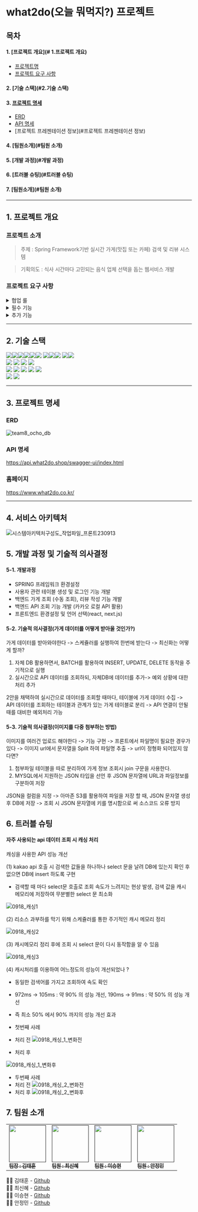 # what2do(오늘 뭐먹지?) 프로젝트 

## 목차
#### 1. [프로젝트 개요](# 1.프로젝트 개요)
* [프로젝트명](#프로젝트명)
* [프로젝트 요구 사항](#프로젝트-요구-사항)
#### 2. [기술 스택](#2.기술 스택)
#### 3. [프로젝트 명세](#프로젝트-명세)
* [ERD](#erd)
* [API 명세](#api-명세)
* [프로젝트 프레젠테이션 정보](#프로젝트 프레젠테이션 정보)
#### 4. [팀원소개](#팀원 소개)
#### 5. [개발 과정](#개발 과정)
#### 6. [트러블 슈팅](#트러블 슈팅)
#### 7. [팀원소개](#팀원 소개)

---

## 1. 프로젝트 개요
### 프로젝트 소개
> 주제 : Spring Framework기반 실시간 가게(맛집 또는 카페) 검색 및 리뷰 시스템

> 기획의도 : 식사 시간마다 고민되는 음식 업체 선택을 돕는 웹서비스 개발

### 프로젝트 요구 사항

<details>
<summary>협업 룰</summary>

#### 코드 컨벤션
* 소스코드 작성
  - API Mapping 경로 작성 시 단수형이 아니라 복수형
  - entity table 명은 단수로! DB 컬럼명은 스네이크 스타일
  - 커밋 메시지 형식 [기능 종류] 적용 내용

#### 깃허브를 통한 협업
* 브랜치명 규칙 : 기능 종류/이슈 번호/기능 설명 
* 소스 코드 push 전에 코드 자동 정렬, 사용하지않는 import 문 제거 
* 소스 코드 머지 전에 소스코드 리뷰를 생활화, 누구나 소스코드 변경 요청을 할 수 있음
* 소스코드 머지 후 불필요 브랜치 제거 
</details>

<details>
<summary>필수 기능</summary>

#### 필수 기능 1
* 다음 로컬 API 호출 
* 다음 맛집 또는 카페 정보를 실시간 조회 
* 키워드, 카테고리 검색 지원 

#### 필수 기능 2
* 리뷰 및 댓글 기능
* 카카오 지도 api 활용하여 지역 표시 
* 마이페이지 
* 회원 정보 관리 

</details>

<details>
<summary>추가 기능</summary>

#### 추가 기능 1
* 이미지 업로드 스케쥴링 
* 정해진 시간에 다수의 이미지를 s3에 업로드 

#### 추가 기능 2
* 사용자 관리 기능 (백오피스)
* 가게 이미지 관리 기능 (백오피스)

</details>

---

## 2. 기술 스택

<img src="https://img.shields.io/badge/java-007396?style=for-the-badge&logo=OpenJDK&logoColor=white"><img src="https://img.shields.io/badge/spring-6DB33F?style=for-the-badge&logo=spring&logoColor=white"><img src="https://img.shields.io/badge/Spring Boot-6DB33F?style=for-the-badge&logo=springboot&logoColor=white"><img src="https://img.shields.io/badge/Spring Security-6DB33F?style=for-the-badge&logo=springsecurity&logoColor=white"><img src="https://img.shields.io/badge/Spring Data JPA-6DB33F?style=for-the-badge&logo=&logoColor=white"><img src="https://img.shields.io/badge/gradle-02303A?style=for-the-badge&logo=gradle&logoColor=white">
<img src="https://img.shields.io/badge/mysql-4479A1?style=for-the-badge&logo=mysql&logoColor=white"><img src="https://img.shields.io/badge/JWT-000000?style=for-the-badge&logo=jsonwebtokens&logoColor=white"><img src="https://img.shields.io/badge/Redis-DC382D?style=for-the-badge&logo=redis&logoColor=white">
<img src="https://img.shields.io/badge/Query DSL-0769AD?style=for-the-badge&logo=&logoColor=white"><img src="https://img.shields.io/badge/Hibernate-59666C?style=for-the-badge&logo=hibernate&logoColor=white">
<br>
<img src="https://img.shields.io/badge/REACT-E34F26?style=for-the-badge&logo=React&logoColor=white">
<img src="https://img.shields.io/badge/TAILWINDCSS-06B6D4?style=for-the-badge&logo=tailwindcss&logoColor=white">
<img src="https://img.shields.io/badge/Typescript-3178C6?style=for-the-badge&logo=typescript&logoColor=white">
<img src="https://img.shields.io/badge/Axios-0054FF?style=for-the-badge&logo=axios&logoColor=white">
<br>
<img src="https://img.shields.io/badge/IntelliJ IDEA-000000?style=for-the-badge&logo=IntelliJ IDEA&logoColor=white">
<img src="https://img.shields.io/badge/github-181717?style=for-the-badge&logo=github&logoColor=white">
<img src="https://img.shields.io/badge/git-F05032?style=for-the-badge&logo=git&logoColor=white">
<img src="https://img.shields.io/badge/Docker-2496ED?style=for-the-badge&logo=docker&logoColor=white">
<img src="https://img.shields.io/badge/GithubAction-2088FF?style=for-the-badge&logo=githubactions&logoColor=black">
<br>
<img src="https://img.shields.io/badge/Slack-4A154B?style=for-the-badge&logo=Slack&logoColor=white">
<img src="https://img.shields.io/badge/Postman-FF6C37?style=for-the-badge&logo=postman&logoColor=white">

---

## 3. 프로젝트 명세

### ERD
![team8_ocho_db](https://github.com/ochoWhat2do/what2do/assets/42510512/88fc14e9-5931-46fd-87e6-4c7129a39d39)


### API 명세

https://api.what2do.shop/swagger-ui/index.html

### 홈페이지

https://www.what2do.co.kr/

---

## 4. 서비스 아키텍처

![시스템아키텍처구성도_작업파일_프론트230913](https://github.com/ochoWhat2do/what2do/assets/42510512/bcef6364-25c8-4186-abb1-bf68604491e1)

## 5. 개발 과정 및 기술적 의사결정

#### 5-1. 개발과정 

- SPRING 프레임워크 환경설정
- 사용자 관련 테이블 생성 및 로그인 기능 개발
- 백엔드 가게 조회 (수동 조회), 리뷰 작성 기능 개발
- 백엔드 API 조회 기능 개발 (카카오 로컬 API 활용)
- 프론트엔드 환경설정 및 언어 선택(react, next.js)



#### 5-2. 기술적 의사결정(가게 데이터를 어떻게 받아올 것인가?) 

가게 데이터를 받아와야한다 -> 스케쥴러를 실행하여 한번에 받는다
-> 최신화는 어떻게 할까?

1. 자체 DB 활용하면서, BATCH를 활용하여 INSERT, UPDATE, DELETE 동작을 주기적으로 실행
2. 실시간으로 API 데이터를 조회하되,  자체DB에 데이터를 추가-> 예외 상황에 대한 처리 추가

2안을 채택하여 실시간으로 데이터를 조회할 때마다, 테이블에 가게 데이터 수집 
-> API 데이터를 조회하는 테이블과 관계가 있는 가게 테이블로 분리 
-> API 연결이 안될때를 대비한 예외처리 가능

#### 5-3. 기술적 의사결정(이미지를 다중 첨부하는 방법)

이미지를 여러건 업로드 해야한다 -> 기능 구현 -> 프론트에서 파일명이 필요한 경우가 있다 -> 이미지 url에서 문자열을 Split 하여 파일명 추출 -> url이 정형화 되어있지 않다면?

1. 첨부파일 테이블을 따로 분리하여 가게 정보 조회시 join 구문을 사용한다.
2. MYSQL에서 지원하는 JSON 타입을 선언 후 JSON 문자열에 URL과 파일정보를 구분하여 저장

JSON을 컬럼을 지정 -> 아마존 S3를 활용하여 파일을 저장 할 때,
JSON 문자열 생성 후 DB에 저장 -> 조회 시 JSON 문자열에 키를 명시함으로 써 소스코드 오류 방지

## 6. 트러블 슈팅

#### 자주 사용되는 api 데이터 조회 시 캐싱 처리

캐싱을 사용한 API 성능 개선

(1) kakao api 호출 시 검색한 값들을 하나하나 select 문을 날려 DB에 있는지 확인 후 없으면 DB에 insert 하도록 구현
- 검색할 때 마다 select문 호출로 조회 속도가 느려지는 현상 발생, 검색 값을 캐시 메모리에 저장하여 무분별한 select 문 최소화

![0918_캐싱1](https://github.com/ochoWhat2do/what2do/assets/42510512/ed700217-1ba2-445f-a7e1-2955d8edb481)


(2) 리소스 과부하를 막기 위해 스케쥴러를 통한 주기적인 캐시 메모리 정리

![0918_캐싱2](https://github.com/ochoWhat2do/what2do/assets/42510512/f99ba16f-cd0d-46d4-b7cb-83cbd4dae4f3)


(3) 캐시메모리 정리 후에 조회 시 select 문이 다시 동작함을 알 수 있음

![0918_캐싱3](https://github.com/ochoWhat2do/what2do/assets/42510512/8dfb6f1d-3df8-4a8b-b6b1-83388f6518b8)


(4) 캐시처리를 이용하여 어느정도의 성능이 개선되었나 ?
  - 동일한 검색어를 가지고 조회하여 속도 확인
  - 972ms -> 105ms : 약 90% 의 성능 개선, 190ms -> 91ms : 약 50% 의 성능 개선
  - 즉 최소 50% 에서 90% 까지의 성능 개선 효과

- 첫번째 사례 
 - 처리 전 
![0918_캐싱_1_변화전](https://github.com/ochoWhat2do/what2do/assets/42510512/f6078fe9-b59b-4cf9-8472-d1509e603222)
 
 - 처리 후 

![0918_캐싱_1_변화후](https://github.com/ochoWhat2do/what2do/assets/42510512/d60f26b1-758e-4538-8a02-887f6a91cb6d)

- 두번째 사례 
- 처리 전
  ![0918_캐싱_2_변화전](https://github.com/ochoWhat2do/what2do/assets/42510512/b167959b-afb4-4659-a471-7239b4b30f5a)
- 처리 후
  ![0918_캐싱_2_변화후](https://github.com/ochoWhat2do/what2do/assets/42510512/ccdade54-c606-48f7-9c9d-4063995a9cec)

## 7. 팀원 소개

<table>
  <tbody>
    <tr>
      <td style="align:center"><a href=""><img src="" style="width:100px;" alt=""/><br /><sub><b>팀장 : 김태훈 </b></sub></a><br /></td>
      <td style="align:center"><a href=""><img src="" style="width:100px;" alt=""/><br /><sub><b>팀원 : 최신혜 </b></sub></a><br /></td>
      <td style="align:center"><a href=""><img src="" style="width:100px;" alt=""/><br /><sub><b>팀원 : 이승현 </b></sub></a><br /></td>
      <td style="align:center"><a href=""><img src="" style="width:100px;" alt=""/><br /><sub><b>팀원 : 안정민 </b></sub></a><br /></td>
     <tr/>
  </tbody>
</table>

👨‍💻 김태훈 -  [Github](https://github.com/sxi8022)<br>
👨‍💻 최신혜 -  [Github](https://github.com/choisinhye96)<br>
👨‍💻 이승현 -  [Github](https://github.com/SH-Lee2023)<br>
👩‍💻 안정민 -  [Github](https://github.com/MI-Ryeon)<br>

